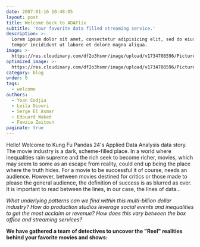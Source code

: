 ```yaml
---
date: 2007-01-16 10:48:05
layout: post
title: Welcome back to ADAFlix 
subtitle: 'Your favorite data filled streaming service.'
description: >-
  Lorem ipsum dolor sit amet, consectetur adipisicing elit, sed do eiusmod
  tempor incididunt ut labore et dolore magna aliqua.
image: >-
  https://res.cloudinary.com/df2o3hsmr/image/upload/v1734708596/Picture_1_bjfdwq.png
optimized_image: >-
  https://res.cloudinary.com/df2o3hsmr/image/upload/v1734708596/Picture_1_bjfdwq.png
category: blog
order: 0
tags:
  - welcome
authors: 
  - Yoan Codjia
  - Leila Diouri
  - Serge El Asmar
  - Edouard Waked
  - Fawzia Zeitoun
paginate: true
---
```

Hello! Welcome to Kung Fu Pandas 24's Applied Data Analysis data story. The movie industry is a dark, scheme-filled place. In a world where inequalities rain supreme and the rich seek to become richer, movies, which may seem to some as an escape from reality, could end up being the place where the truth hides. For a movie to be successful it of course, needs an audience. However, between movies destined for critics or those made to please the general audience, the definition of success is as blurred as ever. It is important to read between the lines, in our case, the lines of data...

 *What underlying patterns can we find within this multi-billion dollar industry? How do production studios leverage social events and inequalities to get the most acclaim or revenue? How does this vary between the box office and streaming services?* 

**We have gathered a team of detectives to uncover the "Reel" realities behind your favorite movies and shows:**
